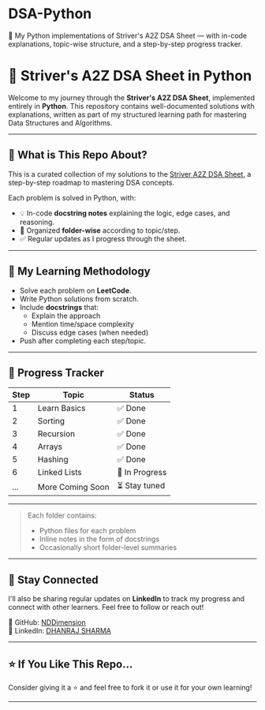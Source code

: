 # DSA-Python
🚀 My Python implementations of Striver's A2Z DSA Sheet — with in-code explanations, topic-wise structure, and a step-by-step progress tracker.

# 🧠 Striver's A2Z DSA Sheet in Python

Welcome to my journey through the **Striver's A2Z DSA Sheet**, implemented entirely in **Python**. This repository contains well-documented solutions with explanations, written as part of my structured learning path for mastering Data Structures and Algorithms.

---

## 📌 What is This Repo About?

This is a curated collection of my solutions to the [Striver A2Z DSA Sheet](https://takeuforward.org/interviews/strivers-a2z-dsa-course-sheet-structure-and-details/), a step-by-step roadmap to mastering DSA concepts.

Each problem is solved in Python, with:
- 💡 In-code **docstring notes** explaining the logic, edge cases, and reasoning.
- 📁 Organized **folder-wise** according to topic/step.
- ✅ Regular updates as I progress through the sheet.

---

## 🧠 My Learning Methodology

- Solve each problem on **LeetCode**.
- Write Python solutions from scratch.
- Include **docstrings** that:
  - Explain the approach
  - Mention time/space complexity
  - Discuss edge cases (when needed)
- Push after completing each step/topic.

---

## 🚀 Progress Tracker

| Step | Topic            | Status        |
|------|------------------|---------------|
| 1    | Learn Basics     | ✅ Done        |
| 2    | Sorting          | ✅ Done        |
| 3    | Recursion        | ✅ Done        |
| 4    | Arrays           | ✅ Done        |
| 5    | Hashing          | ✅ Done        |
| 6    | Linked Lists     | 🔄 In Progress |
| ...  | More Coming Soon | ⏳ Stay tuned  |

---


> Each folder contains:
> - Python files for each problem
> - Inline notes in the form of docstrings
> - Occasionally short folder-level summaries

---

## 📣 Stay Connected

I'll also be sharing regular updates on **LinkedIn** to track my progress and connect with other learners. Feel free to follow or reach out!

🔗 GitHub: [NDDimension](https://github.com/NDDimension)  
🔗 LinkedIn: [DHANRAJ SHARMA](https://www.linkedin.com/in/dhanraj-sharma-nddimension/)

---

## ⭐ If You Like This Repo...

Consider giving it a ⭐️ and feel free to fork it or use it for your own learning!

---




